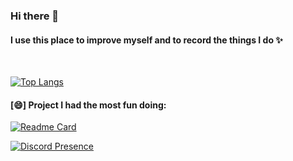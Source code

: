 ### Hi there 👋
#### I use this place to improve myself and to record the things I do ✨

<!--
**Novaytre/Novaytre** is a ✨ _special_ ✨ repository because its `README.md` (this file) appears on your GitHub profile.

Here are some ideas to get you started:

- 🔭 I’m currently working on ...
- 🌱 I’m currently learning ...
- 👯 I’m looking to collaborate on ...
- 🤔 I’m looking for help with ...
- 💬 Ask me about ...
- 📫 How to reach me: ...
- 😄 Pronouns: ...
- ⚡ Fun fact: ...
-->
<br>

[![Top Langs](https://github-readme-stats.vercel.app/api/top-langs/?username=Novaytre)](https://github.com/anuraghazra/github-readme-stats)

#### [😄] Project I had the most fun doing: <br>
[![Readme Card](https://github-readme-stats.vercel.app/api/pin/?username=Novaytre&repo=ReactJS-World-Time-API-Using)](https://github.com/Novaytre/ReactJS-World-Time-API-Using)

[![Discord Presence](https://lanyard-profile-readme.vercel.app/api/653592785043193886)](https://discord.com/users/653592785043193886)
